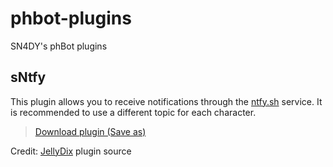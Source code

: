 # phbot-plugins
SN4DY's phBot plugins

## sNtfy

This plugin allows you to receive notifications through the [ntfy.sh](https://ntfy.sh) service. It is recommended to use a different topic for each character.

> [Download plugin (Save as)](https://raw.githubusercontent.com/sn4dy/phbot-plugins/main/sNtfy.py)

Credit: [JellyDix](https://github.com/JellyBitz/phBot-xPlugins/blob/master/JellyDix.py) plugin source
